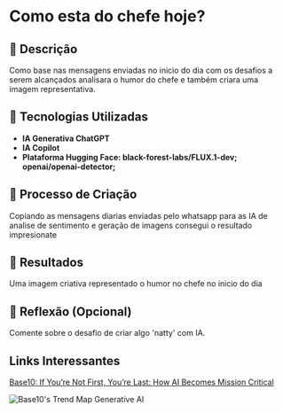 # Como esta do chefe hoje? 

## 📒 Descrição
Como base nas mensagens enviadas no inicio do dia com os desafios a serem alcançados analisara o humor do chefe e também criara uma imagem representativa.

## 🤖 Tecnologias Utilizadas
- **IA Generativa ChatGPT**
- **IA Copilot**
- **Plataforma Hugging Face: black-forest-labs/FLUX.1-dev; openai/openai-detector;**

## 🧐 Processo de Criação
Copiando as mensagens diarias enviadas pelo whatsapp para as IA de analise de sentimento e geração de imagens consegui o resultado impresionate

## 🚀 Resultados
Uma imagem criativa representado o humor no chefe no inicio do dia

## 💭 Reflexão (Opcional)
Comente sobre o desafio de criar algo 'natty' com IA.



## Links Interessantes

[Base10: If You’re Not First, You’re Last: How AI Becomes Mission Critical](https://base10.vc/post/generative-ai-mission-critical/)

![Base10's Trend Map Generative AI](https://github.com/digitalinnovationone/lab-natty-or-not/assets/730492/f4df26e8-f8f7-4419-8252-c69d73ea930c)
